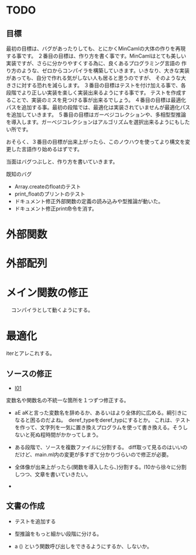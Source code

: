 # TODO


## 目標

最初の目標は、バグがあったりしても、とにかくMinCamlの大体の作りを再現する事です。
２番目の目標は、作り方を書く事です。MinCamlはとても美しい実装ですが、さらに分かりやすくする為に、良くあるプログラミング言語の
作り方のような、ゼロからコンパイラを構築していきます。いきなり、大きな実装があっても、自分で作れる気がしない人も居ると思うのですが、
そのような大きさに対する恐れを減らします。
３番目の目標はテストを付け加える事で、各段階でより正しい実装を楽しく実装出来るようにする事です。
テストを作成することで、実装のミスを見つける事が出来るでしょう。
４番目の目標は最適化パスを追加する事。最初の段階では、最適化は実装されていませんが最適化パスを追加していきます。
５番目の目標はガーベジコレクションや、多相型型推論を導入します。ガーベジコレクションはアルゴリズムを選択出来るようにもしたい所です。

おそらく、３番目の目標が出来上がったら、このノウハウを使ってより構文を変更した言語作り始めるはずです。


当面はバグつぶしと、作り方を書いていきます。

既知のバグ

- Array.createのfloatのテスト
- print_floatのプリントのテスト
- ドキュメント修正外部関数の定義の読み込みや型推論が動いた。
- ドキュメント修正print命令を消す。

# 外部関数
# 外部配列
# メイン関数の修正
　コンパイラとして動くようにする。
# 最適化
  iterとアレこれする。

## ソースの修正

- [l01](l01/readme.md)

変数名や関数名の不統一な箇所を１つずつ修正する。

- aE aKと言った変数名を辞めるか、あるいはより全体的に広める。綱引きになると困るのだよね。　deref_typeをderef_typにするとか。
これは、テストを作って、文字列を一気に置き換えプログラムを使って書き換える。そうしないと死ぬ程時間がかかってしまう。

- ある段階で、ソースを複数ファイルに分割する。 diff取って見るのはいいのだけど、main.ml内の変更が多すぎて分かりづらいので修正が必要。
- 全体像が出来上がったら(関数を導入したら、)分割する。l10から徐々に分割しつつ、文章を書いていきたい。
-

## 文書の作成


- テストを追加する
- 型推論をもっと細かい段階に分ける。

- a () という関数呼び出しをできるようにするか、しないか。
